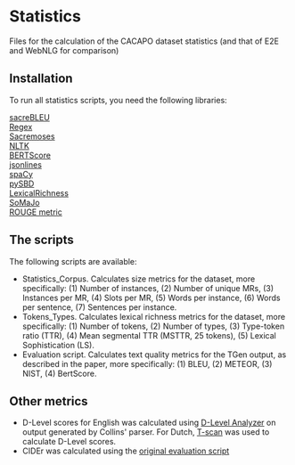 # Statistics

Files for the calculation of the CACAPO dataset statistics (and that of E2E and WebNLG for comparison)

<h2>Installation</h2>

To run all statistics scripts, you need the following libraries:

[sacreBLEU](https://github.com/mjpost/sacrebleu/)<br/>
[Regex](https://pypi.org/project/regex/)<br/>
[Sacremoses](https://github.com/alvations/sacremoses/)<br/>
[NLTK](https://www.nltk.org/)<br/>
[BERTScore](https://pypi.org/project/bert-score/)<br/>
[jsonlines](https://pypi.org/project/jsonlines/)<br/>
[spaCy](https://spacy.io/usage/)<br/>
[pySBD](https://github.com/nipunsadvilkar/pySBD)<br/>
[LexicalRichness](https://pypi.org/project/jsonlines/)<br/>
[SoMaJo](https://github.com/tsproisl/SoMaJo)<br/>
[ROUGE metric](https://github.com/li-plus/rouge-metric)</br>

<h2>The scripts</h2>

The following scripts are available:

- Statistics_Corpus. Calculates size metrics for the dataset, more specifically: (1) Number of instances, (2) Number of unique MRs, (3) Instances per MR, (4) Slots per MR, (5) Words per instance, (6) Words per sentence, (7) Sentences per instance.
- Tokens_Types. Calculates lexical richness metrics for the dataset, more specifically: (1) Number of tokens, (2) Number of types, (3) Type-token ratio (TTR), (4) Mean segmental TTR (MSTTR, 25 tokens), (5) Lexical Sophistication (LS).
- Evaluation script. Calculates text quality metrics for the TGen output, as described in the paper, more specifically: (1) BLEU, (2) METEOR, (3) NIST, (4) BertScore.

<h2>Other metrics</h2>

- D-Level scores for English was calculated using  [D-Level Analyzer](http://www.personal.psu.edu/xxl13/downloads/d-level.html) on output generated by Collins' parser. For Dutch, [T-scan](https://github.com/proycon/tscan/) was used to calculate D-Level scores.
- CIDEr was calculated using the [original evaluation script](https://github.com/vrama91/cider/)
